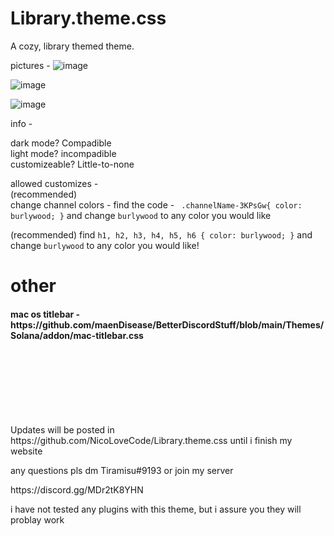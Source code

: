 # Library.theme.css
A cozy, library themed theme.

pictures - ![image](https://user-images.githubusercontent.com/103645370/177056693-938cd56f-aaf0-44dc-9dff-d6827e1d8b52.png)

![image](https://user-images.githubusercontent.com/103645370/177056722-dcce860d-8d08-4471-a53d-916eefa26d25.png)

![image](https://user-images.githubusercontent.com/103645370/177056741-b1800698-cacb-4c0a-9704-4a650bfa246a.png)


info - 

dark mode? Compadible <br>
light mode? incompadible<br>
customizeable? Little-to-none<br>

allowed customizes -<br>
(recommended) <br>
change channel colors - find the code - ```
.channelName-3KPsGw{
    color: burlywood;
}``` and change ```burlywood``` to any color you would like

(recommended) find ```h1, h2, h3, h4, h5, h6 {
       color: burlywood;
}```
   and change ```burlywood``` to any color you would like!
   
   
   <h1> other </h1>
   
   <h4> mac os titlebar  - https://github.com/maenDisease/BetterDiscordStuff/blob/main/Themes/Solana/addon/mac-titlebar.css </h4><br><br><br><br><br><br>
   
   <p>Updates will be posted in https://github.com/NicoLoveCode/Library.theme.css until i finish my website</p>
   
                                           
<p>any questions pls dm Tiramisu#9193 or join my server</p>
https://discord.gg/MDr2tK8YHN
<p>i have not tested any plugins with this theme, but i assure you they will problay work</p>
